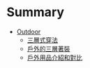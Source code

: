 # Summary

* [Outdoor](README.md)
   * [三層式穿法](outdoor/san_ceng_shi_chuan_fa.md)
   * [戶外的三層著裝](hu_wai_de_san_ceng_zhao_zhuang.md)
   * [戶外用品介紹和對比](hu_wai_yong_pin_jie_shao_he_dui_bi.md)

